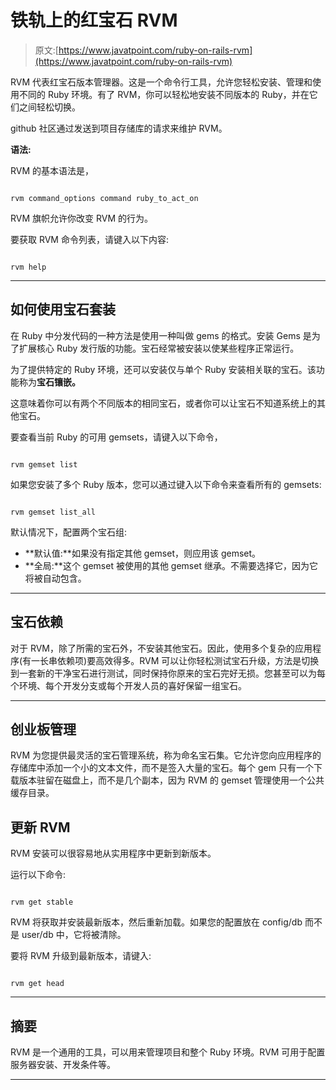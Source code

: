# 铁轨上的红宝石 RVM

> 原文:[https://www.javatpoint.com/ruby-on-rails-rvm](https://www.javatpoint.com/ruby-on-rails-rvm)

RVM 代表红宝石版本管理器。这是一个命令行工具，允许您轻松安装、管理和使用不同的 Ruby 环境。有了 RVM，你可以轻松地安装不同版本的 Ruby，并在它们之间轻松切换。

github 社区通过发送到项目存储库的请求来维护 RVM。

**语法:**

RVM 的基本语法是，

```

rvm command_options command ruby_to_act_on

```

RVM 旗帜允许你改变 RVM 的行为。

要获取 RVM 命令列表，请键入以下内容:

```

rvm help

```

* * *

## 如何使用宝石套装

在 Ruby 中分发代码的一种方法是使用一种叫做 gems 的格式。安装 Gems 是为了扩展核心 Ruby 发行版的功能。宝石经常被安装以使某些程序正常运行。

为了提供特定的 Ruby 环境，还可以安装仅与单个 Ruby 安装相关联的宝石。该功能称为**宝石镶嵌。**

这意味着你可以有两个不同版本的相同宝石，或者你可以让宝石不知道系统上的其他宝石。

要查看当前 Ruby 的可用 gemsets，请键入以下命令，

```

rvm gemset list

```

如果您安装了多个 Ruby 版本，您可以通过键入以下命令来查看所有的 gemsets:

```

rvm gemset list_all

```

默认情况下，配置两个宝石组:

*   **默认值:**如果没有指定其他 gemset，则应用该 gemset。
*   **全局:**这个 gemset 被使用的其他 gemset 继承。不需要选择它，因为它将被自动包含。

* * *

## 宝石依赖

对于 RVM，除了所需的宝石外，不安装其他宝石。因此，使用多个复杂的应用程序(有一长串依赖项)要高效得多。RVM 可以让你轻松测试宝石升级，方法是切换到一套新的干净宝石进行测试，同时保持你原来的宝石完好无损。您甚至可以为每个环境、每个开发分支或每个开发人员的喜好保留一组宝石。

* * *

## 创业板管理

RVM 为您提供最灵活的宝石管理系统，称为命名宝石集。它允许您向应用程序的存储库中添加一个小的文本文件，而不是签入大量的宝石。每个 gem 只有一个下载版本驻留在磁盘上，而不是几个副本，因为 RVM 的 gemset 管理使用一个公共缓存目录。

## 更新 RVM

RVM 安装可以很容易地从实用程序中更新到新版本。

运行以下命令:

```

rvm get stable

```

RVM 将获取并安装最新版本，然后重新加载。如果您的配置放在 config/db 而不是 user/db 中，它将被清除。

要将 RVM 升级到最新版本，请键入:

```

rvm get head

```

* * *

## 摘要

RVM 是一个通用的工具，可以用来管理项目和整个 Ruby 环境。RVM 可用于配置服务器安装、开发条件等。

* * *